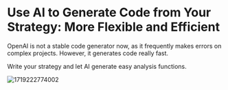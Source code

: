 # Use AI to Generate Code from Your Strategy: More Flexible and Efficient

OpenAI is not a stable code generator now, as it frequently makes errors on complex projects. However, it generates code really fast.

Write your strategy and let AI generate easy analysis functions.

![1719222774002](https://github.com/b07505054/MyOpenAiWork-1.2---OpenAIAnalysiscode/assets/68935450/c49057a9-c5a4-43fd-a61f-de94afa7e45d)
